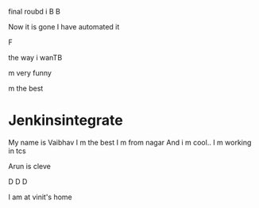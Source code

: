 
final roubd
i
B
B

Now it is gone
I have automated it








F








the way i wanTB







 m very funny














 m the best
# Jenkinsintegrate
My name is Vaibhav 
I m the best
I m from nagar
And i m cool..
I m working in tcs

Arun is cleve

D
D
D

I am at vinit's home
